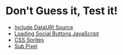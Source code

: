 # Don't Guess it, Test it!

+ [Include DataURI Source](http://t32k.github.io/test/include-datauri/)
+ [Loading Social Buttons JavaScript](http://t32k.github.io/test/social-button-bffs/)
+ [CSS Sprites](http://t32k.github.io/test/css-sprites/)
+ [Sub Pixel](http://t32k.github.io/test/sub-pixel/font.html)